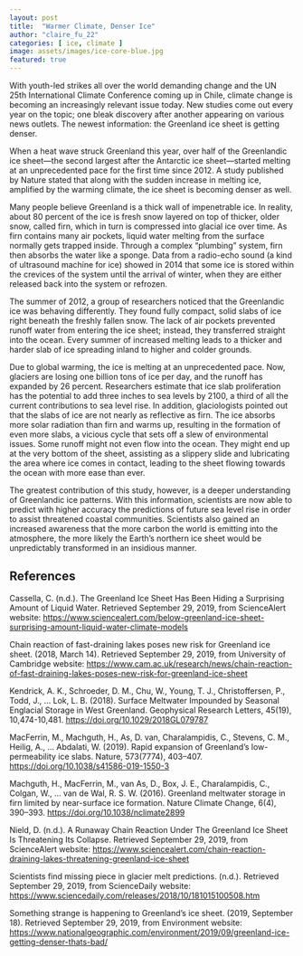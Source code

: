 ```yaml
---
layout: post
title:  "Warmer Climate, Denser Ice"
author: "claire_fu_22"
categories: [ ice, climate ]
image: assets/images/ice-core-blue.jpg
featured: true
---
```


With youth-led strikes all over the world demanding change and the UN 25th International Climate Conference coming up in Chile, climate change is becoming an increasingly relevant issue today. New studies come out every year on the topic; one bleak discovery after another appearing on various news outlets. The newest information: the Greenland ice sheet is getting denser. 


When a heat wave struck Greenland this year, over half of the Greenlandic ice sheet—the second largest after the Antarctic ice sheet—started melting at an unprecedented pace for the first time since 2012. A study published by Nature stated that along with the sudden increase in melting ice, amplified by the warming climate, the ice sheet is becoming denser as well. 


Many people believe Greenland is a thick wall of impenetrable ice. In reality, about 80 percent of the ice is fresh snow layered on top of thicker, older snow, called firn, which in turn is compressed into glacial ice over time. As firn contains many air pockets, liquid water melting from the surface normally gets trapped inside. Through a complex “plumbing” system, firn then absorbs the water like a sponge. Data from a radio-echo sound (a kind of ultrasound machine for ice) showed in 2014 that some ice is stored within the crevices of the system until the arrival of winter, when they are either released back into the system or refrozen. 


The summer of 2012, a group of researchers noticed that the Greenlandic ice was behaving differently. They found fully compact, solid slabs of ice right beneath the freshly fallen snow. The lack of air pockets prevented runoff water from entering the ice sheet; instead, they transferred straight into the ocean. Every summer of increased melting leads to a thicker and harder slab of ice spreading inland to higher and colder grounds.


Due to global warming, the ice is melting at an unprecedented pace. Now, glaciers are losing one billion tons of ice per day, and the runoff has expanded by 26 percent. Researchers estimate that ice slab proliferation has the potential to add three inches to sea levels by 2100, a third of all the current contributions to sea level rise. In addition, glaciologists pointed out that the slabs of ice are not nearly as reflective as firn. The ice absorbs more solar radiation than firn and warms up, resulting in the formation of even more slabs, a vicious cycle that sets off a slew of environmental issues. Some runoff might not even flow into the ocean. They might end up at the very bottom of the sheet, assisting as a slippery slide and lubricating the area where ice comes in contact, leading to the sheet flowing towards the ocean with more ease than ever.


The greatest contribution of this study, however, is a deeper understanding of Greenlandic ice patterns. With this information, scientists are now able to predict with higher accuracy the predictions of future sea level rise in order to assist threatened coastal communities. Scientists also gained an increased awareness that the more carbon the world is emitting into the atmosphere, the more likely the Earth’s northern ice sheet would be unpredictably transformed in an insidious manner. 
 
## References
Cassella, C. (n.d.). The Greenland Ice Sheet Has Been Hiding a Surprising Amount of Liquid Water. Retrieved September 29, 2019, from ScienceAlert website: https://www.sciencealert.com/below-greenland-ice-sheet-surprising-amount-liquid-water-climate-models

Chain reaction of fast-draining lakes poses new risk for Greenland ice sheet. (2018, March 14). Retrieved September 29, 2019, from University of Cambridge website: https://www.cam.ac.uk/research/news/chain-reaction-of-fast-draining-lakes-poses-new-risk-for-greenland-ice-sheet

Kendrick, A. K., Schroeder, D. M., Chu, W., Young, T. J., Christoffersen, P., Todd, J., … Lok, L. B. (2018). Surface Meltwater Impounded by Seasonal Englacial Storage in West Greenland. Geophysical Research Letters, 45(19), 10,474-10,481. https://doi.org/10.1029/2018GL079787

MacFerrin, M., Machguth, H., As, D. van, Charalampidis, C., Stevens, C. M., Heilig, A., … Abdalati, W. (2019). Rapid expansion of Greenland’s low-permeability ice slabs. Nature, 573(7774), 403–407. https://doi.org/10.1038/s41586-019-1550-3

Machguth, H., MacFerrin, M., van As, D., Box, J. E., Charalampidis, C., Colgan, W., … van de Wal, R. S. W. (2016). Greenland meltwater storage in firn limited by near-surface ice formation. Nature Climate Change, 6(4), 390–393. https://doi.org/10.1038/nclimate2899

Nield, D. (n.d.). A Runaway Chain Reaction Under The Greenland Ice Sheet Is Threatening Its Collapse. Retrieved September 29, 2019, from ScienceAlert website: https://www.sciencealert.com/chain-reaction-draining-lakes-threatening-greenland-ice-sheet

Scientists find missing piece in glacier melt predictions. (n.d.). Retrieved September 29, 2019, from ScienceDaily website: https://www.sciencedaily.com/releases/2018/10/181015100508.htm

Something strange is happening to Greenland’s ice sheet. (2019, September 18). Retrieved September 29, 2019, from Environment website: https://www.nationalgeographic.com/environment/2019/09/greenland-ice-getting-denser-thats-bad/
